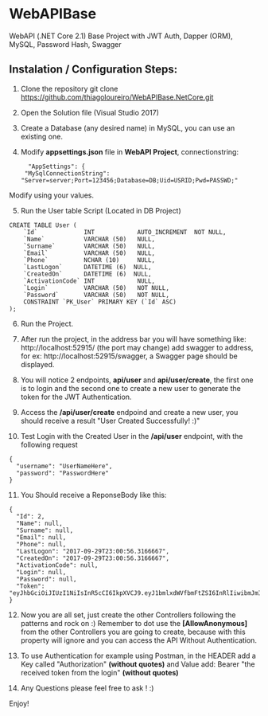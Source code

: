 # WebAPIBase
WebAPI (.NET Core 2.1) Base Project with JWT Auth, Dapper (ORM), MySQL, Password Hash, Swagger

## Instalation / Configuration Steps:

1) Clone the repository
git clone https://github.com/thiagoloureiro/WebAPIBase.NetCore.git

2) Open the Solution file (Visual Studio 2017)

3) Create a Database (any desired name) in MySQL, you can use an existing one.

4) Modify **appsettings.json** file in **WebAPI Project**, connectionstring:
   ```
     "AppSettings": {
    "MySqlConnectionString": "Server=server;Port=123456;Database=DB;Uid=USRID;Pwd=PASSWD;"
   ```
Modify using your values.

5) Run the User table Script (Located in DB Project)
```
CREATE TABLE User (
    `Id`             INT            AUTO_INCREMENT  NOT NULL,
    `Name`           VARCHAR (50)   NULL,
    `Surname`        VARCHAR (50)   NULL,
    `Email`          VARCHAR (50)   NULL,
    `Phone`          NCHAR (10)     NULL,
    `LastLogon`      DATETIME (6)  NULL,
    `CreatedOn`      DATETIME (6)  NULL,
    `ActivationCode` INT            NULL,
    `Login`          VARCHAR (50)   NOT NULL,
    `Password`       VARCHAR (50)   NOT NULL,
    CONSTRAINT `PK_User` PRIMARY KEY (`Id` ASC)
);

```

6) Run the Project.

7) After run the project, in the address bar you will have something like: http://localhost:52915/ (the port may change) add swagger to address, for ex: http://localhost:52915/swagger, a Swagger page should be displayed.

8) You will notice 2 endpoints, **api/user** and **api/user/create**, the first one is to login and the second one to create a new user to generate the token for the JWT Authentication.

9) Access the **/api/user/create** endpoind and create a new user, you should receive a result "User Created Successfully! :)"

10) Test Login with the Created User in the **/api/user** endpoint, with the following request
```
{
  "username": "UserNameHere",
  "password": "PasswordHere"
}
```
11) You Should receive a ReponseBody like this:
```
{
  "Id": 2,
  "Name": null,
  "Surname": null,
  "Email": null,
  "Phone": null,
  "LastLogon": "2017-09-29T23:00:56.3166667",
  "CreatedOn": "2017-09-29T23:00:56.3166667",
  "ActivationCode": null,
  "Login": null,
  "Password": null,
  "Token": "eyJhbGciOiJIUzI1NiIsInR5cCI6IkpXVCJ9.eyJ1bmlxdWVfbmFtZSI6InRlIiwibmJmIjoxNTA2NzE4ODk0LCJleHAiOjE1MDY3MjAwOTQsImlhdCI6MTUwNjcxODg5NH0.L5LEVLclhj8MSx4stFO44HYRkkdVwb3Pk_ILejRtqVA"
}
```

12) Now you are all set, just create the other Controllers following the patterns and rock on :)
Remember to dot use the **[AllowAnonymous]**  from the other Controllers you are going to create, because with this property will ignore and you can access the API Without Authentication.

13) To use Authentication for example using Postman, in the HEADER add a Key called "Authorization" **(without quotes)** and Value add: Bearer "the received token from the login" **(without quotes)**

14) Any Questions please feel free to ask ! :)

Enjoy!

